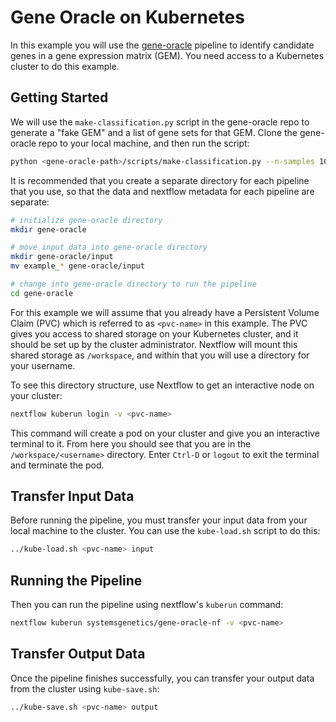 # Gene Oracle on Kubernetes

In this example you will use the [gene-oracle](https://github.com/SystemsGenetics/gene-oracle) pipeline to identify candidate genes in a gene expression matrix (GEM). You need access to a Kubernetes cluster to do this example.

## Getting Started

We will use the `make-classification.py` script in the gene-oracle repo to generate a "fake GEM" and a list of gene sets for that GEM. Clone the gene-oracle repo to your local machine, and then run the script:
```bash
python <gene-oracle-path>/scripts/make-classification.py --n-samples 1000 --n-genes 20 --n-sets 50
```

It is recommended that you create a separate directory for each pipeline that you use, so that the data and nextflow metadata for each pipeline are separate:
```bash
# initialize gene-oracle directory
mkdir gene-oracle

# move input data into gene-oracle directory
mkdir gene-oracle/input
mv example_* gene-oracle/input

# change into gene-oracle directory to run the pipeline
cd gene-oracle
```

For this example we will assume that you already have a Persistent Volume Claim (PVC) which is referred to as `<pvc-name>` in this example. The PVC gives you access to shared storage on your Kubernetes cluster, and it should be set up by the cluster administrator. Nextflow will mount this shared storage as `/workspace`, and within that you will use a directory for your username.

To see this directory structure, use Nextflow to get an interactive node on your cluster:
```bash
nextflow kuberun login -v <pvc-name>
```

This command will create a pod on your cluster and give you an interactive terminal to it. From here you should see that you are in the `/workspace/<username>` directory. Enter `Ctrl-D` or `logout` to exit the terminal and terminate the pod.

## Transfer Input Data

Before running the pipeline, you must transfer your input data from your local machine to the cluster. You can use the `kube-load.sh` script to do this:
```bash
../kube-load.sh <pvc-name> input
```

## Running the Pipeline

Then you can run the pipeline using nextflow's `kuberun` command:
```bash
nextflow kuberun systemsgenetics/gene-oracle-nf -v <pvc-name>
```

## Transfer Output Data

Once the pipeline finishes successfully, you can transfer your output data from the cluster using `kube-save.sh`:
```bash
../kube-save.sh <pvc-name> output
```
